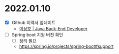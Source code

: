 2022.01.10
==========

-	[x] Github 이력서 업데이트
	-	[이상호 | Java Back-End Developer](https://codeleesh.github.io/)
-	[ ] Spring boot 지원 버전 확인
	-	[ ] 정리 필요
	-	https://spring.io/projects/spring-boot#support

